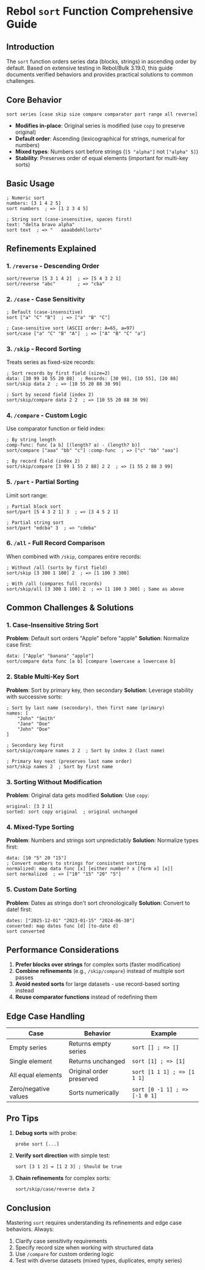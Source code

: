 # Rebol `sort` Function Comprehensive Guide

## Introduction

The `sort` function orders series data (blocks, strings) in ascending order by default. Based on extensive testing in Rebol/Bulk 3.19.0, this guide documents verified behaviors and provides practical solutions to common challenges.

## Core Behavior

```rebol
sort series [case skip size compare comparator part range all reverse]
```

- **Modifies in-place**: Original series is modified (use `copy` to preserve original)
- **Default order**: Ascending (lexicographical for strings, numerical for numbers)
- **Mixed types**: Numbers sort before strings (`[5 "alpha"]` not `["alpha" 5]`)
- **Stability**: Preserves order of equal elements (important for multi-key sorts)

## Basic Usage

```rebol
; Numeric sort
numbers: [3 1 4 2 5]
sort numbers  ; => [1 2 3 4 5]

; String sort (case-insensitive, spaces first)
text: "delta bravo alpha"
sort text  ; => "   aaaabdehllortv"
```

## Refinements Explained

### 1. `/reverse` - Descending Order

```rebol
sort/reverse [5 3 1 4 2]  ; => [5 4 3 2 1]
sort/reverse "abc"        ; => "cba"
```

### 2. `/case` - Case Sensitivity

```rebol
; Default (case-insensitive)
sort ["a" "C" "B"]  ; => ["a" "B" "C"]

; Case-sensitive sort (ASCII order: A=65, a=97)
sort/case ["a" "C" "B" "A"]  ; => ["A" "B" "C" "a"]
```

### 3. `/skip` - Record Sorting

Treats series as fixed-size records:

```rebol
; Sort records by first field (size=2)
data: [30 99 10 55 20 88]  ; Records: [30 99], [10 55], [20 88]
sort/skip data 2  ; => [10 55 20 88 30 99]

; Sort by second field (index 2)
sort/skip/compare data 2 2  ; => [10 55 20 88 30 99]
```

### 4. `/compare` - Custom Logic

Use comparator function or field index:

```rebol
; By string length
comp-func: func [a b] [(length? a) - (length? b)]
sort/compare ["aaa" "bb" "c"] :comp-func  ; => ["c" "bb" "aaa"]

; By record field (index 2)
sort/skip/compare [3 99 1 55 2 88] 2 2  ; => [1 55 2 88 3 99]
```

### 5. `/part` - Partial Sorting

Limit sort range:

```rebol
; Partial block sort
sort/part [5 4 3 2 1] 3  ; => [3 4 5 2 1]

; Partial string sort
sort/part "edcba" 3  ; => "cdeba"
```

### 6. `/all` - Full Record Comparison

When combined with `/skip`, compares entire records:

```rebol
; Without /all (sorts by first field)
sort/skip [3 300 1 100] 2  ; => [1 100 3 300]

; With /all (compares full records)
sort/skip/all [3 300 1 100] 2  ; => [1 100 3 300] ; Same as above
```

## Common Challenges & Solutions

### 1. Case-Insensitive String Sort

**Problem**: Default sort orders "Apple" before "apple"
**Solution**: Normalize case first:

```rebol
data: ["Apple" "banana" "apple"]
sort/compare data func [a b] [compare lowercase a lowercase b]
```

### 2. Stable Multi-Key Sort

**Problem**: Sort by primary key, then secondary
**Solution**: Leverage stability with successive sorts:

```rebol
; Sort by last name (secondary), then first name (primary)
names: [
    "John" "Smith"
    "Jane" "Doe"
    "John" "Doe"
]

; Secondary key first
sort/skip/compare names 2 2  ; Sort by index 2 (last name)

; Primary key next (preserves last name order)
sort/skip names 2  ; Sort by first name
```

### 3. Sorting Without Modification

**Problem**: Original data gets modified
**Solution**: Use `copy`:

```rebol
original: [3 2 1]
sorted: sort copy original  ; original unchanged
```

### 4. Mixed-Type Sorting

**Problem**: Numbers and strings sort unpredictably
**Solution**: Normalize types first:

```rebol
data: [10 "5" 20 "15"]
; Convert numbers to strings for consistent sorting
normalized: map data func [x] [either number? x [form x] [x]]
sort normalized  ; => ["10" "15" "20" "5"]
```

### 5. Custom Date Sorting

**Problem**: Dates as strings don't sort chronologically
**Solution**: Convert to date! first:

```rebol
dates: ["2025-12-01" "2023-01-15" "2024-06-30"]
converted: map dates func [d] [to-date d]
sort converted
```

## Performance Considerations

1. **Prefer blocks over strings** for complex sorts (faster modification)
2. **Combine refinements** (e.g., `/skip/compare`) instead of multiple sort passes
3. **Avoid nested sorts** for large datasets - use record-based sorting instead
4. **Reuse comparator functions** instead of redefining them

## Edge Case Handling

| Case | Behavior | Example |
|------|----------|---------|
| Empty series | Returns empty series | `sort [] ; => []` |
| Single element | Returns unchanged | `sort [1] ; => [1]` |
| All equal elements | Original order preserved | `sort [1 1 1] ; => [1 1 1]` |
| Zero/negative values | Sorts numerically | `sort [0 -1 1] ; => [-1 0 1]` |

## Pro Tips

1. **Debug sorts** with probe:
   ```rebol
   probe sort [...]
   ```
2. **Verify sort direction** with simple test:
   ```rebol
   sort [3 1 2] = [1 2 3] ; Should be true
   ```
3. **Chain refinements** for complex sorts:
   ```rebol
   sort/skip/case/reverse data 2
   ```

## Conclusion

Mastering `sort` requires understanding its refinements and edge case behaviors. Always:

1. Clarify case sensitivity requirements
2. Specify record size when working with structured data
3. Use `/compare` for custom ordering logic
4. Test with diverse datasets (mixed types, duplicates, empty series)

